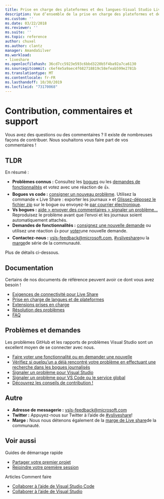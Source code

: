 ```yaml
---
title: Prise en charge des plateformes et des langues-Visual Studio Live Share | Microsoft Docs
description: Vue d’ensemble de la prise en charge des plateformes et des langages pour Visual Studio Live share.
ms.custom: ''
ms.date: 03/22/2018
ms.reviewer: ''
ms.suite: ''
ms.topic: reference
author: chuxel
ms.author: clantz
manager: AmandaSilver
ms.workload:
- liveshare
ms.openlocfilehash: 36cd7cc5923e593c6bbd3220b5f4ba92a7ca6130
ms.sourcegitcommit: c6ef4e5a9aec4f682718819c58efeab599e2781b
ms.translationtype: MT
ms.contentlocale: fr-FR
ms.lasthandoff: 10/30/2019
ms.locfileid: "73170068"
---
```

<!--
Copyright © Microsoft Corporation
All rights reserved.
Creative Commons Attribution 4.0 License (International): https://creativecommons.org/licenses/by/4.0/legalcode
-->

# <a name="contributing-feedback-and-support"></a>Contribution, commentaires et support

Vous avez des questions ou des commentaires ? Il existe de nombreuses façons de contribuer. Nous souhaitons vous faire part de vos commentaires !

## <a name="tldr"></a>TLDR

En résumé :

- **Problèmes connus :** Consultez les [bogues](https://aka.ms/vsls-bugs) ou les [demandes de fonctionnalités](https://aka.ms/vsls-feature-requests) et votez avec une réaction de 👍.
- **Bogues vs code :** [consigner un nouveau problème](https://aka.ms/vsls-new-issue). Utilisez la commande « Live Share : exporter les journaux » et [Glissez-déposez le fichier zip](https://help.github.com/articles/file-attachments-on-issues-and-pull-requests/) sur le bogue ou envoyez-le [par courrier électronique](mailto:vsls-feedback@microsoft.com).
- **Vs bogues :** [aide > envoyer des commentaires > signaler un problème...](https://docs.microsoft.com/en-us/visualstudio/ide/how-to-report-a-problem-with-visual-studio-2017) Reproduisez le problème avant que l’envoi et les journaux soient automatiquement attachés.
- **Demandes de fonctionnalités :** [consignez une nouvelle demande](https://aka.ms/vsls-new-issue) ou utilisez une réaction 👍 pour [voter](https://aka.ms/vsls-feature-requests)une nouvelle demande.
- **Contactez-nous :** [vsls-feedback@microsoft.com](mailto:vsls-feedback@microsoft.com), [#vsliveshare](https://aka.ms/vsls-twitter)ou la [marge](https://aka.ms/vsls-slack)de série de la communauté.

Plus de détails ci-dessous.

## <a name="documentation"></a>Documentation

Certains de nos documents de référence peuvent avoir ce dont vous avez besoin !

- [Exigences de connectivité pour Live Share](reference/connectivity.md)
- [Prise en charge de langues et de plateformes](reference/platform-support.md)
- [Extensions prises en charge](reference/extensions.md)
- [Résolution des problèmes](troubleshooting.md)
- [FAQ](faq.md)

## <a name="issues-and-requests"></a>Problèmes et demandes

Les problèmes GitHub et les rapports de problèmes Visual Studio sont un excellent moyen de se connecter avec nous.

- [Faire voter une fonctionnalité ou en demander une nouvelle](https://aka.ms/vsls-feature-requests)
- [Vérifiez si quelqu’un a déjà rencontré votre problème en effectuant une recherche dans les bogues journalisés](https://aka.ms/vsls-bugs)
- [Signaler un problème pour Visual Studio](https://aka.ms/vsls-vsproblem)
- [Signaler un problème pour VS Code ou le service global](https://aka.ms/vsls-vscodeproblem)
- [Découvrez les conseils de contribution !](https://aka.ms/vsls-problemtips)

## <a name="other"></a>Autre

- **Adresse de messagerie :** [vsls-feedback@microsoft.com](mailto:vsls-feedback@microsoft.com)
- **Twitter :** Appuyez-nous sur Twitter à l’aide de [#vsliveshare](https://aka.ms/vsls-twitter)!
- **Marge :** Nous nous détenons également de la [marge de Live share](https://aka.ms/vsls-slack)de la communauté.

## <a name="see-also"></a>Voir aussi

Guides de démarrage rapide

- [Partager votre premier projet](quickstart/share.md)
- [Rejoindre votre première session](quickstart/join.md)

Articles Comment faire

- [Collaborer à l’aide de Visual Studio Code](how-to-guides/vscode.md)
- [Collaborer à l’aide de Visual Studio](how-to-guides/vs.md)
